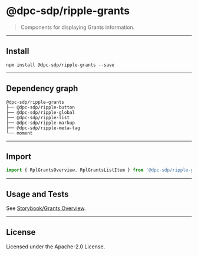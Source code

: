 # @dpc-sdp/ripple-grants

> Components for displaying Grants information.

--------------------------------------------------------------------------------

## Install

```shell
npm install @dpc-sdp/ripple-grants --save
```

--------------------------------------------------------------------------------

## Dependency graph

```shell
@dpc-sdp/ripple-grants
├── @dpc-sdp/ripple-button
├── @dpc-sdp/ripple-global
├── @dpc-sdp/ripple-list
├── @dpc-sdp/ripple-markup
├── @dpc-sdp/ripple-meta-tag
└── moment
```

--------------------------------------------------------------------------------

## Import

```js
import { RplGrantsOverview, RplGrantsListItem } from '@dpc-sdp/ripple-grants'
```

--------------------------------------------------------------------------------

## Usage and Tests

See [Storybook/Grants Overview](https://ripple.sdp.vic.gov.au/?selectedKind=Organisms/Grants&selectedStory=Grants%20Overview).

--------------------------------------------------------------------------------

## License

Licensed under the Apache-2.0 License.
